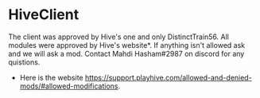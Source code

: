# HiveClient
The client was approved by Hive's one and only DistinctTrain56. All modules were approved by Hive's website*. If anything isn't allowed ask and we will ask a mod. 
Contact Mahdi Hasham#2987 on discord for any quistions.
* Here is the website https://support.playhive.com/allowed-and-denied-mods/#allowed-modifications. 
